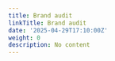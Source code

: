 ```yaml
---
title: Brand audit
linkTitle: Brand audit
date: '2025-04-29T17:10:00Z'
weight: 0
description: No content
---
```



